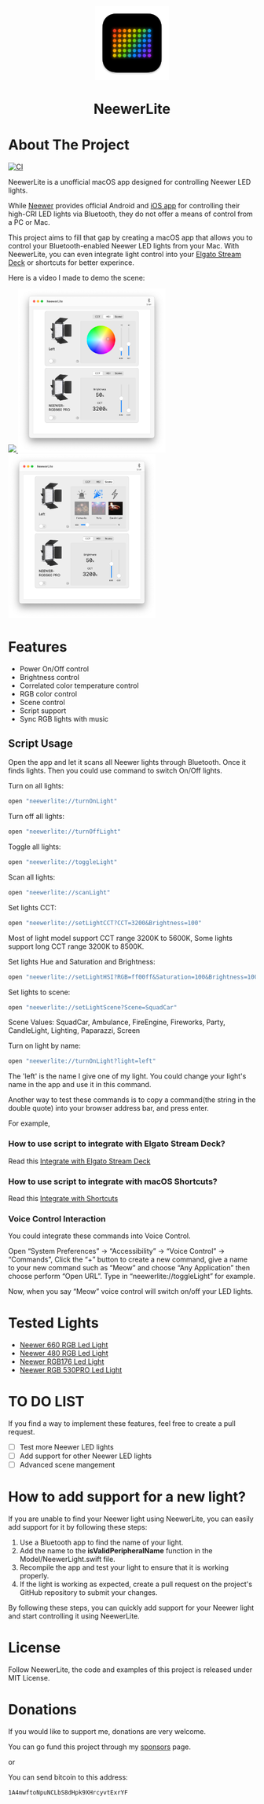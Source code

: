 <p align="center">
<a  href="https://github.com/keefo/NeewerLite">
    <img src="Design/icon_128x128@2x.png" alt="Logo" width="150" height="150">
</a>
</p>

<h1 align="center">NeewerLite</h1>

# About The Project

[![CI](https://github.com/keefo/NeewerLite/actions/workflows/ci.yml/badge.svg)](https://github.com/keefo/NeewerLite/actions/workflows/ci.yml)

NeewerLite is a unofficial macOS app designed for controlling Neewer LED lights. 

While [Neewer](https://neewer.com/) provides official Android and [iOS app](https://apps.apple.com/us/app/neewer/id1455948340) for controlling their high-CRI LED lights via Bluetooth, they do not offer a means of control from a PC or Mac. 

This project aims to fill that gap by creating a macOS app that allows you to control your Bluetooth-enabled Neewer LED lights from your Mac. With NeewerLite, you can even integrate light control into your [Elgato Stream Deck](https://www.elgato.com/en/gaming/stream-deck) or shortcuts for better experince.

Here is a video I made to demo the scene: 

<p>
<a align="left" href="https://youtu.be/pbNi6HZTDEc">
	<img src="https://j.gifs.com/3Qz2Ox.gif" />
</a>
<img src="screenshot.png" width="300px" />
<img src="screenshot1.png" width="300px" />
</p>

# Features

- Power On/Off control
- Brightness control
- Correlated color temperature control
- RGB color control
- Scene control
- Script support
- Sync RGB lights with music

## Script Usage

Open the app and let it scans all Neewer lights through Bluetooth. Once it finds lights. Then you could use command to switch On/Off lights.

Turn on all lights:

```bash
open "neewerlite://turnOnLight"
```

Turn off all lights:
```bash
open "neewerlite://turnOffLight"
```

Toggle all lights:
```bash
open "neewerlite://toggleLight"
```

Scan all lights:
```bash
open "neewerlite://scanLight"
```

Set lights CCT:
```bash
open "neewerlite://setLightCCT?CCT=3200&Brightness=100"
```

Most of light model support CCT range 3200K to 5600K, Some lights support long CCT range 3200K to 8500K.


Set lights Hue and Saturation and Brightness:
```bash
open "neewerlite://setLightHSI?RGB=ff00ff&Saturation=100&Brightness=100"
```

Set lights to scene:
```bash
open "neewerlite://setLightScene?Scene=SquadCar"
```
Scene Values: SquadCar, Ambulance, FireEngine, Fireworks, Party, CandleLight, Lighting, Paparazzi, Screen

Turn on light by name:

```bash
open "neewerlite://turnOnLight?light=left"
```

The 'left' is the name I give one of my light. You could change your light's name in the app and use it in this command.

Another way to test these commands is to copy a command(the string in the double quote) into your browser address bar, and press enter.

For example, 


### How to use script to integrate with Elgato Stream Deck?

Read this [Integrate with Elgato Stream Deck](./Docs/Integrate-with-streamdeck.md)

### How to use script to integrate with macOS Shortcuts?

Read this [Integrate with Shortcuts](./Docs/Integrate-with-shortcut.md)

### Voice Control Interaction

You could integrate these commands into Voice Control. 

Open “System Preferences” -> “Accessibility” -> “Voice Control” -> “Commands”, Click the “+” button to create a new command, give a name to your new command such as “Meow” and choose “Any Application” then choose perform “Open URL”.  Type in “neewerlite://toggleLight” for example. 

Now, when you say “Meow” voice control will switch on/off your LED lights.

# Tested Lights

* [Neewer 660 RGB Led Light](https://neewer.com/products/neewer-led-light-10096807)
* [Neewer 480 RGB Led Light](https://neewer.com/collections/rgb-led-panel-light/products/neewer-led-light-10096594)
* [Neewer RGB176 Led Light](https://neewer.com/products/neewer-rgb176-video-light-with-app-control-10098961)
* [Neewer RGB 530PRO Led Light](https://neewer.com/products/neewer-led-light-10096806)

# TO DO LIST

If you find a way to implement these features, feel free to create a pull request.

- [ ] Test more Neewer LED lights
- [ ] Add support for other Neewer LED lights
- [ ] Advanced scene mangement

# How to add support for a new light?

If you are unable to find your Neewer light using NeewerLite, you can easily add support for it by following these steps:

1. Use a Bluetooth app to find the name of your light.
2. Add the name to the **isValidPeripheralName** function in the Model/NeewerLight.swift file.
3. Recompile the app and test your light to ensure that it is working properly.
4. If the light is working as expected, create a pull request on the project's GitHub repository to submit your changes.

By following these steps, you can quickly add support for your Neewer light and start controlling it using NeewerLite.

# License

Follow NeewerLite, the code and examples of this project is released under MIT License.

# Donations

If you would like to support me, donations are very welcome.

You can go fund this project through my [sponsors](https://github.com/sponsors/keefo) page.

or

You can send bitcoin to this address:

```
1A4mwftoNpuNCLbS8dHpk9XHrcyvtExrYF
```


